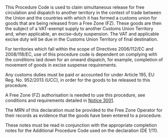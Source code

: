 This Procedure Code is used to claim simultaneous release for free circulation and dispatch to another territory in the context of trade between the Union and the countries with which it has formed a customs union for goods that are being released from a Free Zone (FZ). These goods are then the subject of a VAT-exempt supply to another Customs Union Territory and, when applicable, an excise-duty suspension. The VAT and applicable excise duty will be due in the Customs Union Territory of final destination.

For territories which fall within the scope of Directives 2006/112/EC and 2008/118/EC, use of this procedure code is dependent on complying with the conditions laid down for an onward dispatch, for example, completion of movement of goods in excise suspense requirements.

Any customs duties must be paid or accounted for under Article 195, EU Reg. No. 952/2013 (UCC), in order for the goods to be released to this procedure.

A Free Zone (FZ) authorisation is needed to use this procedure, see conditions and requirements detailed in [Notice 3001](https://www.gov.uk/government/publications/notice-3001-special-procedures-for-the-union-customs-code).

The MRN of this declaration must be provided to the Free Zone Operator for their records as evidence that the goods have been entered to a procedure.

These notes must be read in conjunction with the appropriate completion notes for the Additional Procedure Code used on the declaration (DE 1/11).